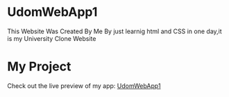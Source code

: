 # UdomWebApp1
This Website Was Created By Me By just learnig html and CSS in one day,it is my University Clone Website

# My Project

Check out the live preview of my app: [UdomWebApp1](mosfullstack.github.io/UdomWebApp1/)
